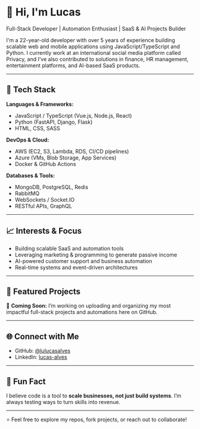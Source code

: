 # 👋 Hi, I'm Lucas

Full-Stack Developer | Automation Enthusiast | SaaS & AI Projects Builder

I'm a 22-year-old developer with over 5 years of experience building scalable web and mobile applications using JavaScript/TypeScript and Python. I currently work at an international social media platform called Privacy, and I’ve also contributed to solutions in finance, HR management, entertainment platforms, and AI-based SaaS products.

---

## 🚀 Tech Stack

**Languages & Frameworks:**
- JavaScript / TypeScript (Vue.js, Node.js, React)
- Python (FastAPI, Django, Flask)
- HTML, CSS, SASS

**DevOps & Cloud:**
- AWS (EC2, S3, Lambda, RDS, CI/CD pipelines)
- Azure (VMs, Blob Storage, App Services)
- Docker & GitHub Actions

**Databases & Tools:**
- MongoDB, PostgreSQL, Redis
- RabbitMQ
- WebSockets / Socket.IO
- RESTful APIs, GraphQL

---

## 📈 Interests & Focus

- Building scalable SaaS and automation tools
- Leveraging marketing & programming to generate passive income
- AI-powered customer support and business automation
- Real-time systems and event-driven architectures

---

## 📂 Featured Projects

🚧 **Coming Soon:** I’m working on uploading and organizing my most impactful full-stack projects and automations here on GitHub.

---

## 🌐 Connect with Me

- GitHub: [@lulucasalves](https://github.com/lulucasalves)
- LinkedIn: [lucas-alves](https://linkedin.com/in/lulucasalves)

---

## 🧠 Fun Fact

I believe code is a tool to **scale businesses, not just build systems**. I’m always testing ways to turn skills into revenue.

---

⭐️ Feel free to explore my repos, fork projects, or reach out to collaborate!

